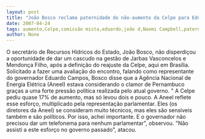 ```yaml
---
layout: post
title: "João Bosco reclama paternidade do não-aumento da Celpe para Eduardo e diz que gestão passada foi omissa"
date: 2007-04-24
tags: aumento,Celpe,comissão mista,eduardo,joão d,Naomi Campbell,paternidade
author: None
---
```


O secretário de Recursos Hídricos do Estado, João Bosco, não disperdiçou a oportunidade de dar um cascudo na gestão de Jarbas Vasconcelos e Mendonça Filho, após a definição do reajuste da Celpe, aqui em Brasília.
Solicitado a fazer uma avaliação do encontro, falando como representante do governador Eduardo Campos, Bosco disse que a Agência Nacional de Energia Elétrica (Aneel) estava considerando o clamor de Pernambuco graças a uma forte pressão política realizada pelo atual governo.
\" A Celpe pediu quase 17% de aumento, mas só levou dois e pouco. A Aneel reflete esse esforço, multiplicado pela representação parlamentar. Eles (os diretores da Aneel) se consideram muito técnicos, mas eles são sensíveis também e são políticos. Por isso, achei importante. E o governador não precisou dar um telefonema para nenhum parlamentar\", observou. \"Não assisti a este esforço no governo passado\", atacou. 